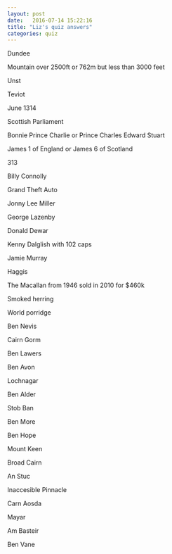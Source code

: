 ```yaml
---
layout: post
date:   2016-07-14 15:22:16
title: "Liz's quiz answers"
categories: quiz
---
```


Dundee

Mountain over 2500ft or 762m but less than 3000 feet

Unst

Teviot


June 1314

Scottish Parliament

Bonnie Prince Charlie or Prince Charles Edward Stuart

James 1 of England or James 6 of Scotland

313

Billy Connolly

Grand Theft Auto

Jonny Lee Miller

George Lazenby

Donald Dewar

Kenny Dalglish with 102 caps

Jamie Murray

Haggis

The Macallan from 1946 sold in 2010 for $460k

Smoked herring

World porridge

Ben Nevis

Cairn Gorm

Ben Lawers

Ben Avon

Lochnagar

Ben Alder

Stob Ban

Ben More

Ben Hope

Mount Keen

Broad Cairn

An Stuc

Inaccesible Pinnacle

Carn Aosda

Mayar

Am Basteir

Ben Vane

